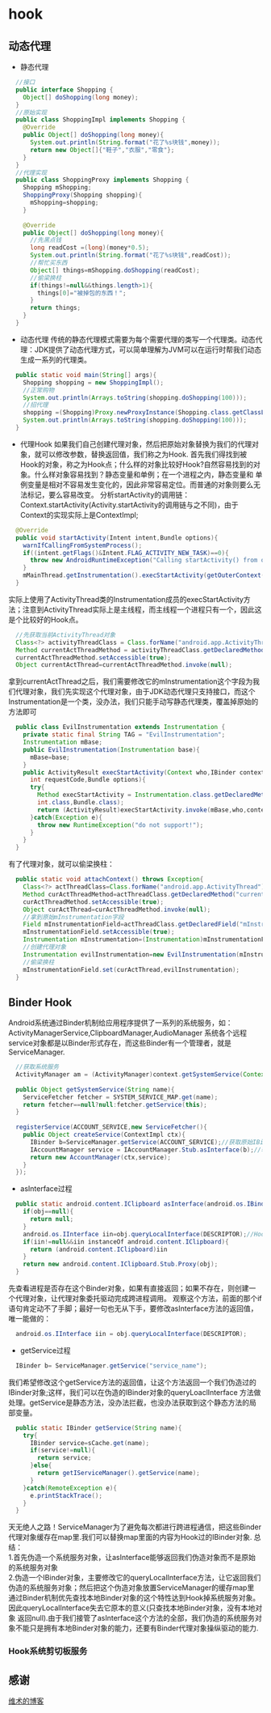 # hook
## 动态代理
* 静态代理  
```java
  //接口
  public interface Shopping {
    Object[] doShopping(long money);
  }
  //原始实现
  public class ShoppingImpl implements Shopping {
    @Override
    public Object[] doShopping(long money){
      System.out.println(String.format("花了%s块钱",money));
      return new Object[]{"鞋子","衣服","零食"};
    }
  }
  //代理实现
  public class ShoppingProxy implements Shopping {
    Shopping mShopping;
    ShoppingProxy(Shopping shopping){
      mShopping=shopping;
    }
    
    @Override
    public Object[] doShopping(long money){
      //先黑点钱
      long readCost =(long)(money*0.5);
      System.out.println(String.format("花了%s块钱",readCost));
      //帮忙买东西
      Object[] things=mShopping.doShopping(readCost);
      //偷梁换柱
      if(things!=null&&things.length>1){
        things[0]="被掉包的东西！";
      }
      return things;
    }
  }
```
* 动态代理
传统的静态代理模式需要为每个需要代理的类写一个代理类。动态代理：JDK提供了动态代理方式，可以简单理解为JVM可以在运行时帮我们动态生成一系列的代理类。
```java
  public static void main(String[] args){
    Shopping shopping = new ShoppingImpl();
    //正常购物
    System.out.println(Arrays.toString(shopping.doShopping(100)));
    //招代理
    shopping =(Shopping)Proxy.newProxyInstance(Shopping.class.getClassLoader(),shopping.getClass().getInterfaces(),new ShoppingHandler(shopping));
    System.out.println(Arrays.toString(shopping.doShopping(100)));
  }
```
* 代理Hook
如果我们自己创建代理对象，然后把原始对象替换为我们的代理对象，就可以修改参数，替换返回值，我们称之为Hook.
首先我们得找到被Hook的对象，称之为Hook点；什么样的对象比较好Hook?自然容易找到的对象。什么样对象容易找到？静态变量和单例；在一个进程之内，静态变量和
单例变量是相对不容易发生变化的，因此非常容易定位。而普通的对象则要么无法标记，要么容易改变。
分析startActivity的调用链：Context.startActivity(Activity.startActivity的调用链与之不同)，由于Context的实现实际上是ContextImpl;
```java
  @Override
  public void startActivity(Intent intent,Bundle options){
    warnIfCallingFromSystemProcess();
    if((intent.getFlags()&Intent.FLAG_ACTIVITY_NEW_TASK)==0){
      throw new AndroidRuntimeException("Calling startActivity() from outside of an Activity.context requires the FLAG_ACTIVITY_NEW_TASK flag.Is this really what you want?");
    }
    mMainThread.getInstrumentation().execStartActivity(getOuterContext(),mMainThread.getApplicationThread(),null,(Activity)null,intent,-1,options);
  }
```
实际上使用了ActivityThread类的Instrumentation成员的execStartActivity方法；注意到ActivityThread实际上是主线程，而主线程一个进程只有一个，因此这是个比较好的Hook点。
```java
  //先获取当前ActivityThread对象
  Class<?> activityThreadClass = Class.forName("android.app.ActivityThread");
  Method currentActThreadMethod = activityThreadClass.getDeclaredMethod("currentActivityThread");
  currentActThreadMethod.setAccessible(true);
  Object currentActThread=currentActThreadMethod.invoke(null);
```
拿到currentActThread之后，我们需要修改它的mInstrumentation这个字段为我们代理对象，我们先实现这个代理对象，由于JDK动态代理只支持接口，而这个
Instrumentation是一个类，没办法，我们只能手动写静态代理类，覆盖掉原始的方法即可
```java
  public class EvilInstrumentation extends Instrumentation {
    private static final String TAG = "EvilInstrumentation";
    Instrumentation mBase;
    public EvilInstrumentation(Instrumentation base){
      mBase=base;
    }
    public ActivityResult execStartActivity(Context who,IBinder contextThread,IBinder token,Activity target,Intent intent,
      int requestCode,Bundle options){
      try{
        Method execStartActivity = Instrumentation.class.getDeclaredMethod("execStartActivity",Context.class,IBinder.class,IBinder.class,Activity.class,Intent.class,
        int.class,Bundle.class);
        return (ActivityResult)execStartActivity.invoke(mBase,who,contextThread,token,target,intent,requestCode,options);
      }catch(Exception e){
        throw new RuntimeException("do not support!");
      }
    }
  }
```
有了代理对象，就可以偷梁换柱：
```java
  public static void attachContext() throws Exception{
    Class<?> actThreadClass=Class.forName("android.app.ActivityThread");
    Method curActThreadMethod=actThreadClass.getDeclaredMethod("currentActivityThread");
    curActThreadMethod.setAccessible(true);
    Object curActThread=curActThreadMethod.invoke(null);
    //拿到原始mInstrumentation字段
    Field mInstrumentationField=actThreadClass.getDeclaredField("mInstrumentation");
    mInstrumentationField.setAccessible(true);
    Instrumentation mInstrumentation=(Instrumentation)mInstrumentationField.get(curActThread);
    //创建代理对象
    Instrumentation evilInstrumentation=new EvilInstrumentation(mInstrumentation);
    //偷梁换柱
    mInstrumentationField.set(curActThread,evilInstrumentation);
  }
```
## Binder Hook
Android系统通过Binder机制给应用程序提供了一系列的系统服务，如：ActivityManagerService,ClipboardManager,AudioManager
系统各个远程service对象都是以Binder形式存在，而这些Binder有一个管理者，就是ServiceManager.
```java
  //获取系统服务
  ActivityManager am = (ActivityManager)context.getSystemService(Context.ACTIVITY_SERVICE);
  
  public Object getSystemService(String name){
    ServiceFetcher fetcher = SYSTEM_SERVICE_MAP.get(name);
    return fetcher==null?null:fetcher.getService(this);
  }
  
  registerService(ACCOUNT_SERVICE,new ServiceFetcher(){
    public Object createService(ContextImpl ctx){
      IBinder b=ServiceManager.getService(ACCOUNT_SERVICE);//获取原始IBinder对象
      IAccountManager service = IAccountManager.Stub.asInterface(b);//转换为Service接口
      return new AccountManager(ctx,service);
    }
  });
```
* asInterface过程
```java
  public static android.content.IClipboard asInterface(android.os.IBinder obj){
    if(obj==null){
      return null;
    }
    android.os.IInterface iin=obj.queryLocalInterface(DESCRIPTOR);//Hook点
    if(iin!=null&&iin instanceOf android.content.IClipboard){
      return (android.content.IClipboard)iin
    }
    return new android.content.IClipboard.Stub.Proxy(obj);
  }
```
先查看进程是否存在这个Binder对象，如果有直接返回；如果不存在，则创建一个代理对象，让代理对象委托驱动完成跨进程调用。
观察这个方法，前面的那个if语句肯定动不了手脚；最好一句也无从下手，要修改asInterface方法的返回值，唯一能做的：
```java
  android.os.IInterface iin = obj.queryLocalInterface(DESCRIPTOR);
```
* getService过程
```java
  IBinder b= ServiceManager.getService("service_name");
```
我们希望修改这个getService方法的返回值，让这个方法返回一个我们伪造过的IBinder对象;这样，我们可以在伪造的IBinder对象的queryLoaclInterface
方法做处理。getService是静态方法，没办法拦截，也没办法获取到这个静态方法的局部变量。
```java
  public static IBinder getService(String name){
    try{
      IBinder service=sCache.get(name);
      if(service!=null){
        return service;
      }else{
        return getIServiceManager().getService(name);
      }
    }catch(RemoteException e){
      e.printStackTrace();
    }
  }
```
天无绝人之路！ServiceManager为了避免每次都进行跨进程通信，把这些Binder代理对象缓存在map里.我们可以替换map里面的内容为Hook过的IBinder对象.
总结：  
1.首先伪造一个系统服务对象，让asInterface能够返回我们伪造对象而不是原始的系统服务对象  
2.伪造一个IBinder对象，主要修改它的queryLocalInterface方法，让它返回我们伪造的系统服务对象；然后把这个伪造对象放置ServiceManager的缓存map里  
通过Binder机制优先查找本地Binder对象的这个特性达到Hook掉系统服务对象。因此queryLocalInterface失去它原本的意义(只查找本地Binder对象，没有本地对象
返回null).由于我们接管了asInterface这个方法的全部，我们伪造的系统服务对象不能只是拥有本地Binder对象的能力，还要有Binder代理对象操纵驱动的能力.
### Hook系统剪切板服务


## 感谢
[维术的博客](http://weishu.me/archives/)
